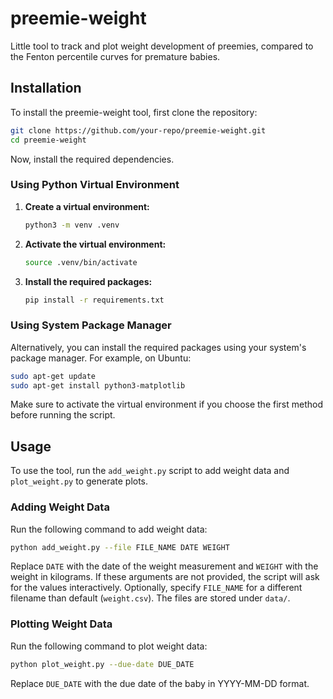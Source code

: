 # preemie-weight
Little tool to track and plot weight development of preemies, compared to the Fenton percentile curves for premature babies.

## Installation

To install the preemie-weight tool, first clone the repository:

```bash
git clone https://github.com/your-repo/preemie-weight.git
cd preemie-weight
```

Now, install the required dependencies.

### Using Python Virtual Environment

1. **Create a virtual environment:**
   ```bash
   python3 -m venv .venv
   ```

2. **Activate the virtual environment:**
    ```bash
    source .venv/bin/activate
    ```

3. **Install the required packages:**
   ```bash
   pip install -r requirements.txt
   ```

### Using System Package Manager

Alternatively, you can install the required packages using your system's package manager. For example, on Ubuntu:

```bash
sudo apt-get update
sudo apt-get install python3-matplotlib
```

Make sure to activate the virtual environment if you choose the first method before running the script.

## Usage

To use the tool, run the `add_weight.py` script to add weight data and `plot_weight.py` to generate plots.

### Adding Weight Data

Run the following command to add weight data:

```bash
python add_weight.py --file FILE_NAME DATE WEIGHT
```

Replace `DATE` with the date of the weight measurement and `WEIGHT` with the weight in kilograms. If these arguments are not provided, the script will ask for the values interactively.
Optionally, specify `FILE_NAME` for a different filename than default (`weight.csv`). The files are stored under `data/`.

### Plotting Weight Data

Run the following command to plot weight data:

```bash
python plot_weight.py --due-date DUE_DATE
```

Replace `DUE_DATE` with the due date of the baby in YYYY-MM-DD format.
